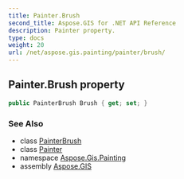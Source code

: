 ```yaml
---
title: Painter.Brush
second_title: Aspose.GIS for .NET API Reference
description: Painter property. 
type: docs
weight: 20
url: /net/aspose.gis.painting/painter/brush/
---
```

## Painter.Brush property

```csharp
public PainterBrush Brush { get; set; }
```

### See Also

* class [PainterBrush](../../painterbrush/)
* class [Painter](../)
* namespace [Aspose.Gis.Painting](../../painter/)
* assembly [Aspose.GIS](../../../)


